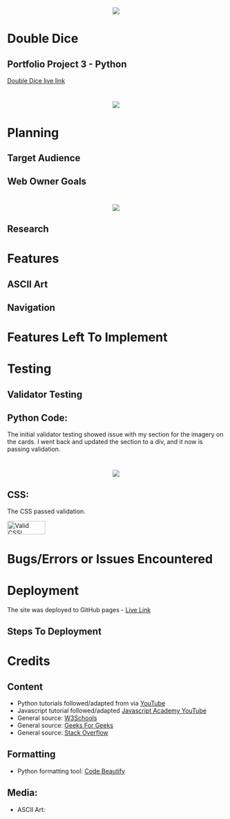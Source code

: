 <h1 align="center"><img src="assets/images/"/></h1>

# Double Dice

## Portfolio Project 3 - Python

 <a href ="https://" target="_blank">Double Dice live link</a>

<h1 align="center"><img src="assets/images/"/></h1>

# Planning

## Target Audience


## Web Owner Goals





<h1 align="center"><img src="/assets/images/"/></h1>



## Research


# Features


## ASCII Art







## Navigation



# Features Left To Implement


# Testing


## Validator Testing

## Python Code:
The initial validator testing showed issue with my section for the imagery on the cards. I went back and updated the section to a div, and it now is passing validation.
<h1 align="center"><img src="/assets/images/"/></h1>

## CSS:

The CSS passed validation.
<p>
    <a href="https://jigsaw.w3.org/css-validator/check/referer">
        <img style="border:0;width:88px;height:31px"
            src="https://jigsaw.w3.org/css-validator/images/vcss-blue"
            alt="Valid CSS!" />
    </a>
</p>





# Bugs/Errors or Issues Encountered


# Deployment

The site was deployed to GitHub pages - <a href ="https://" target="_blank">Live Link</a>

## Steps To Deployment



# Credits 

## Content

- Python tutorials followed/adapted from via <a href="https:// " target="_blank"> YouTube</a>
- Javascript tutorial followed/adapted <a href="https://www.youtube.com/watch?v=xWdkt6KSirw" target="_blank">Javascript Academy YouTube</a>
- General source: <a href="https://www.w3schools.com" target="_blank">W3Schools</a>
- General source: <a href="https://www.geeksforgeeks.org" target="_blank">Geeks For Geeks</a>
- General source: <a href="https://www.stackoverflow.com" target="_blank">Stack Overflow</a>


## Formatting

- Python formatting tool: <a href="https://codebeautify.org/python-formatter-beautifier" target="_blank">Code Beautify</a>


## Media:

- ASCII Art:

